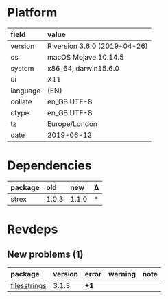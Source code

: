 # Platform

|field    |value                        |
|:--------|:----------------------------|
|version  |R version 3.6.0 (2019-04-26) |
|os       |macOS Mojave 10.14.5         |
|system   |x86_64, darwin15.6.0         |
|ui       |X11                          |
|language |(EN)                         |
|collate  |en_GB.UTF-8                  |
|ctype    |en_GB.UTF-8                  |
|tz       |Europe/London                |
|date     |2019-06-12                   |

# Dependencies

|package |old   |new   |Δ  |
|:-------|:-----|:-----|:--|
|strex   |1.0.3 |1.1.0 |*  |

# Revdeps

## New problems (1)

|package                                  |version |error  |warning |note |
|:----------------------------------------|:-------|:------|:-------|:----|
|[filesstrings](problems.md#filesstrings) |3.1.3   |__+1__ |        |     |

